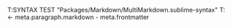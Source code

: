 T:SYNTAX TEST "Packages/Markdown/MultiMarkdown.sublime-syntax"
T: <- meta.paragraph.markdown - meta.frontmatter
